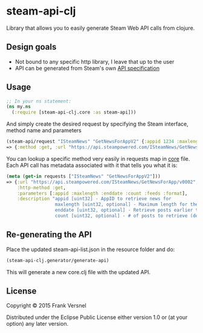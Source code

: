 # steam-api-clj

Library that allows you to easily generate Steam Web API calls from clojure.

## Design goals

- Not bound to any specific http library, I leave that up to the user
- API can be generated from Steam's own [API specification](http://api.steampowered.com/ISteamWebAPIUtil/GetSupportedAPIList/v0001/?format=json)

## Usage

```clojure
;; In your ns statement:
(ns my.ns
  (:require [steam-api-clj.core :as steam-api]))
```

And simply create the desired request by specifying the Steam interface, method name and parameters

```clojure
(steam-api/request "ISteamNews" "GetNewsForAppV2" {:appid 1234 :maxlength 50 :count 5 :format "json"})
=> {:method :get, :url "https://api.steampowered.com/ISteamNews/GetNewsForApp/v0002", :headers {"ContentType" "application/x-www-form-urlencoded", "Accept" "application/json"}, :query-params {:appid 1234, :maxlength 50, :count 5, :format "json"}}

```

You can lookup a specific method very easily in requests map in [core](./src/steam_api_clj/core.clj) file.
Each API call has metadata associated with it that tells you what it is:

```clojure
(meta (get-in requests ["ISteamNews" "GetNewsForAppV2"]))
=> {:url "https://api.steampowered.com/ISteamNews/GetNewsForApp/v0002",
    :http-method :get,
    :parameters [:appid :maxlength :enddate :count :feeds :format],
    :description "appid [uint32] - AppID to retrieve news for
                  maxlength [uint32, optional] - Maximum length for the content to return, if this is 0 the full content is returned, if it's less then a blurb is generated to fit.
                  enddate [uint32, optional] - Retrieve posts earlier than this date (unix epoch timestamp)
                  count [uint32, optional] - # of posts to retrieve (default 20)\nfeeds [string, optional] - Comma-seperated list of feed names to return news for"}
```

## Re-generating the API

Place the updated steam-api-list.json in the resource folder and do:

```clojure
(steam-api-clj.generator/generate-api)
```

This will generate a new core.clj file with the updated API.

## License

Copyright © 2015 Frank Versnel

Distributed under the Eclipse Public License either version 1.0 or (at
your option) any later version.
